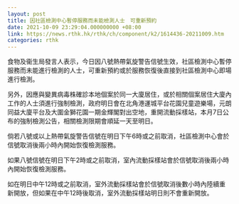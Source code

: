 ```yaml
---
layout: post
title: 因社區檢測中心暫停服務而未能檢測人士　可重新預約
date: 2021-10-09 23:29:04.000000000 +08:00
link: https://news.rthk.hk/rthk/ch/component/k2/1614436-20211009.htm
categories: rthk
---
```


食物及衞生局發言人表示，今日因八號熱帶氣旋警告信號生效，社區檢測中心暫停服務而未能進行檢測的人士，可重新預約或於服務恢復後直接到社區檢測中心即場進行檢測。

另外，因應與變異病毒株確診本地個案於同一大廈居住，或於相關個案居住大廈內工作的人士須進行強制檢測，政府明日會在北角港運城平台花園兒童遊樂場，元朗同益大廈平台及大圍金獅花園一期金輝閣對出空地，重開流動採樣站，本月7日公布的強制檢測公告，相關檢測限期會順延一天至明日。

倘若八號或以上熱帶氣旋警告信號在明日下午6時或之前取消，社區檢測中心會於信號取消後兩小時內開始恢復檢測服務。

如果八號信號在明日下午2時或之前取消，室內流動採樣站會於信號取消後兩小時內開始恢復檢測服務。

如在明日中午12時或之前取消，室外流動採樣站會於信號取消後數小時內陸續重新開放，但如果在中午12時後取消，室外流動採樣站明日則不會重新開放。

